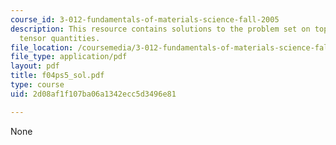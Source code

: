 ```yaml
---
course_id: 3-012-fundamentals-of-materials-science-fall-2005
description: This resource contains solutions to the problem set on topics like symmetry,and
  tensor quantities.
file_location: /coursemedia/3-012-fundamentals-of-materials-science-fall-2005/2d08af1f107ba06a1342ecc5d3496e81_f04ps5_sol.pdf
file_type: application/pdf
layout: pdf
title: f04ps5_sol.pdf
type: course
uid: 2d08af1f107ba06a1342ecc5d3496e81

---
```

None
